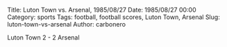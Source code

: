 Title: Luton Town vs. Arsenal, 1985/08/27
Date: 1985/08/27 00:00
Category: sports
Tags: football, football scores, Luton Town, Arsenal
Slug: luton-town-vs-arsenal
Author: carbonero


Luton Town 2 - 2 Arsenal
